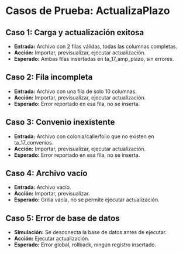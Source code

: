 # Casos de Prueba: ActualizaPlazo

## Caso 1: Carga y actualización exitosa
- **Entrada:** Archivo con 2 filas válidas, todas las columnas completas.
- **Acción:** Importar, previsualizar, ejecutar actualización.
- **Esperado:** Ambas filas insertadas en ta_17_amp_plazo, sin errores.

## Caso 2: Fila incompleta
- **Entrada:** Archivo con una fila de solo 10 columnas.
- **Acción:** Importar, previsualizar, ejecutar actualización.
- **Esperado:** Error reportado en esa fila, no se inserta.

## Caso 3: Convenio inexistente
- **Entrada:** Archivo con colonia/calle/folio que no existen en ta_17_convenios.
- **Acción:** Importar, previsualizar, ejecutar actualización.
- **Esperado:** Error reportado en esa fila, no se inserta.

## Caso 4: Archivo vacío
- **Entrada:** Archivo vacío.
- **Acción:** Importar, previsualizar.
- **Esperado:** Grilla vacía, no se permite ejecutar actualización.

## Caso 5: Error de base de datos
- **Simulación:** Se desconecta la base de datos antes de ejecutar.
- **Acción:** Ejecutar actualización.
- **Esperado:** Error global, rollback, ningún registro insertado.
